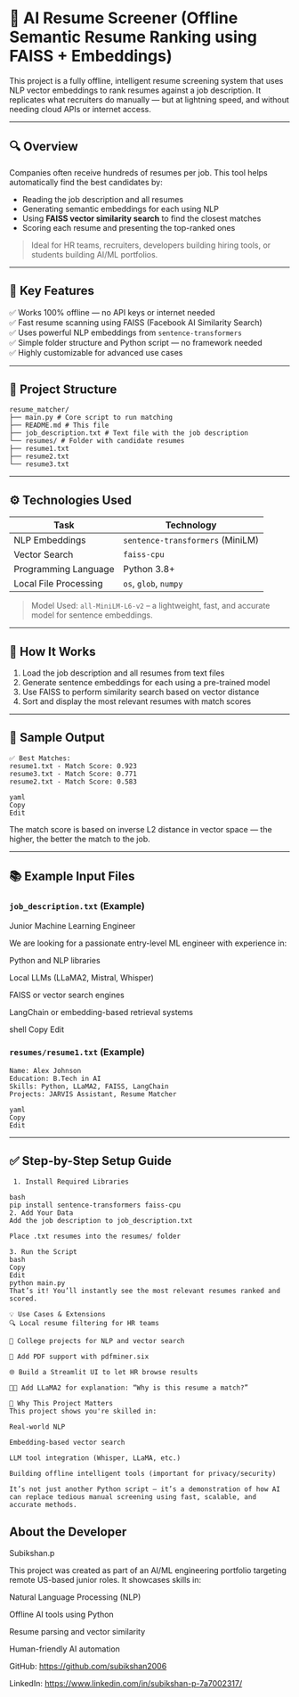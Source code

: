 # 🤖 AI Resume Screener (Offline Semantic Resume Ranking using FAISS + Embeddings)

This project is a fully offline, intelligent resume screening system that uses NLP vector embeddings to rank resumes against a job description. It replicates what recruiters do manually — but at lightning speed, and without needing cloud APIs or internet access.

---

## 🔍 Overview

Companies often receive hundreds of resumes per job. This tool helps automatically find the best candidates by:

- Reading the job description and all resumes
- Generating semantic embeddings for each using NLP
- Using **FAISS vector similarity search** to find the closest matches
- Scoring each resume and presenting the top-ranked ones

> Ideal for HR teams, recruiters, developers building hiring tools, or students building AI/ML portfolios.

---

## 🎯 Key Features

✅ Works 100% offline — no API keys or internet needed  
✅ Fast resume scanning using FAISS (Facebook AI Similarity Search)  
✅ Uses powerful NLP embeddings from `sentence-transformers`  
✅ Simple folder structure and Python script — no framework needed  
✅ Highly customizable for advanced use cases

---

## 📁 Project Structure
```
resume_matcher/
├── main.py # Core script to run matching
├── README.md # This file
├── job_description.txt # Text file with the job description
└── resumes/ # Folder with candidate resumes
├── resume1.txt
├── resume2.txt
└── resume3.txt
```

---

## ⚙️ Technologies Used

| Task                      | Technology                      |
|---------------------------|----------------------------------|
| NLP Embeddings            | `sentence-transformers` (MiniLM) |
| Vector Search             | `faiss-cpu`                      |
| Programming Language      | Python 3.8+                      |
| Local File Processing     | `os`, `glob`, `numpy`            |

> Model Used: `all-MiniLM-L6-v2` – a lightweight, fast, and accurate model for sentence embeddings.

---

## 🚀 How It Works

1. Load the job description and all resumes from text files
2. Generate sentence embeddings for each using a pre-trained model
3. Use FAISS to perform similarity search based on vector distance
4. Sort and display the most relevant resumes with match scores

---

## 🧪 Sample Output
```
✅ Best Matches:
resume1.txt - Match Score: 0.923
resume3.txt - Match Score: 0.771
resume2.txt - Match Score: 0.583

yaml
Copy
Edit
```
The match score is based on inverse L2 distance in vector space — the higher, the better the match to the job.

---

## 📚 Example Input Files

### `job_description.txt` (Example)

Junior Machine Learning Engineer

We are looking for a passionate entry-level ML engineer with experience in:

Python and NLP libraries

Local LLMs (LLaMA2, Mistral, Whisper)

FAISS or vector search engines

LangChain or embedding-based retrieval systems

shell
Copy
Edit

### `resumes/resume1.txt` (Example)
```
Name: Alex Johnson
Education: B.Tech in AI
Skills: Python, LLaMA2, FAISS, LangChain
Projects: JARVIS Assistant, Resume Matcher

yaml
Copy
Edit
```
---

## ✅ Step-by-Step Setup Guide
```
 1. Install Required Libraries

bash
pip install sentence-transformers faiss-cpu
2. Add Your Data
Add the job description to job_description.txt

Place .txt resumes into the resumes/ folder

3. Run the Script
bash
Copy
Edit
python main.py
That’s it! You’ll instantly see the most relevant resumes ranked and scored.

💡 Use Cases & Extensions
🔍 Local resume filtering for HR teams

🧠 College projects for NLP and vector search

🧪 Add PDF support with pdfminer.six

🌐 Build a Streamlit UI to let HR browse results

🧑‍💼 Add LLaMA2 for explanation: “Why is this resume a match?”

📌 Why This Project Matters
This project shows you're skilled in:

Real-world NLP

Embedding-based vector search

LLM tool integration (Whisper, LLaMA, etc.)

Building offline intelligent tools (important for privacy/security)

It’s not just another Python script — it’s a demonstration of how AI can replace tedious manual screening using fast, scalable, and accurate methods.

```

## About the Developer

Subikshan.p

This project was created as part of an AI/ML engineering portfolio targeting remote US-based junior roles. It showcases skills in:

Natural Language Processing (NLP)

Offline AI tools using Python

Resume parsing and vector similarity

Human-friendly AI automation

GitHub: https://github.com/subikshan2006

LinkedIn: https://www.linkedin.com/in/subikshan-p-7a7002317/

